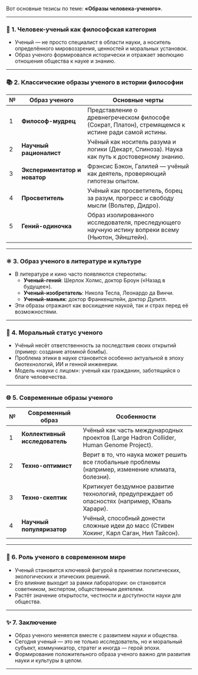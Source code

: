 Вот основные тезисы по теме: **«Образы человека-ученого»**.

---

### 🧠 1. **Человек-ученый как философская категория**
- Ученый — не просто специалист в области науки, а носитель определённого мировоззрения, ценностей и моральных установок.
- Образ ученого формировался исторически и отражает эволюцию отношения общества к науке и знанию.

---

### 📚 2. **Классические образы ученого в истории философии**

| № | Образ ученого | Основные черты |
|---|----------------|----------------|
| 1 | **Философ-мудрец** | Представление о древнегреческом философе (Сократ, Платон), стремящемся к истине ради самой истины. |
| 2 | **Научный рационалист** | Учёный как носитель разума и логики (Декарт, Спиноза). Наука как путь к достоверному знанию. |
| 3 | **Экспериментатор и новатор** | Фрэнсис Бэкон, Галилей — учёный как деятель, проверяющий гипотезы опытом. |
| 4 | **Просветитель** | Учёный как просветитель, борец за разум, прогресс и свободу мысли (Вольтер, Дидро). |
| 5 | **Гений-одиночка** | Образ изолированного исследователя, преследующего научную истину вопреки всему (Ньютон, Эйнштейн). |

---

### ⚛️ 3. **Образ ученого в литературе и культуре**
- В литературе и кино часто появляются стереотипы:
  - **Ученый-гений**: Шерлок Холмс, доктор Броун («Назад в будущее»).
  - **Ученый-изобретатель**: Никола Тесла, Леонардо да Винчи.
  - **Ученый-маньяк**: доктор Франкенштейн, доктор Дулитл.
- Эти образы отражают как восхищение наукой, так и страх перед её возможностями.

---

### 🔬 4. **Моральный статус ученого**
- Учёный несёт ответственность за последствия своих открытий (пример: создание атомной бомбы).
- Проблема этики в науке становится особенно актуальной в эпоху биотехнологий, ИИ и генной инженерии.
- Модель «науки с лицом»: ученый как гражданин, заботящийся о благе человечества.

---

### 🌐 5. **Современные образы ученого**
| № | Современный образ | Особенности |
|----|--------------------|-------------|
| 1 | **Коллективный исследователь** | Учёный как часть международных проектов (Large Hadron Collider, Human Genome Project). |
| 2 | **Техно-оптимист** | Верит в то, что наука может решить все глобальные проблемы (например, изменение климата, болезни). |
| 3 | **Техно-скептик** | Критикует бездумное развитие технологий, предупреждает об опасностях (например, Юваль Харари). |
| 4 | **Научный популяризатор** | Учёный, способный донести сложные идеи до масс (Стивен Хокинг, Карл Саган, Нил Тайсон). |

---

### 🎯 6. **Роль ученого в современном мире**
- Ученый становится ключевой фигурой в принятии политических, экологических и этических решений.
- Его влияние выходит за рамки лаборатории: он становится советником, экспертом, общественным деятелем.
- Растёт значение открытости, честности и доступности науки для общества.

---

### ✨ 7. **Заключение**
- Образ ученого меняется вместе с развитием науки и общества.
- Сегодня ученый — это не только исследователь, но и моральный субъект, коммуникатор, стратег и иногда — герой эпохи.
- Формирование положительного образа ученого важно для развития науки и культуры в целом.

---

